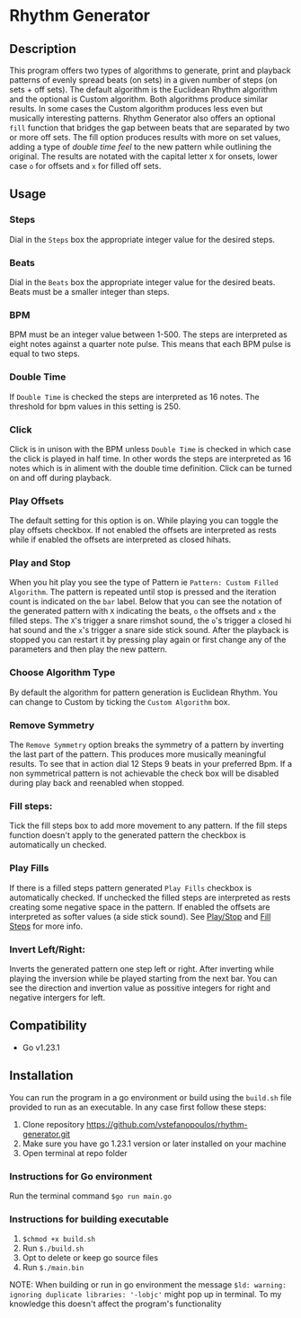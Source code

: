# **Rhythm Generator**

## **Description**

This program offers two types of algorithms to generate, print and playback patterns of evenly spread beats (on sets) in a given number of steps (on sets + off sets). The default algorithm is the Euclidean Rhythm algorithm and the optional is Custom algorithm. Both algorithms produce similar results. In some cases the Custom algorithm produces less even but musically interesting patterns.  Rhythm Generator also offers an optional `fill` function that bridges the gap between beats that are separated by two or more off sets. The fill option produces results with more on set values, adding a type of *double time feel* to the new pattern while outlining the original. The results are notated with the capital letter `X` for onsets, lower case `o` for offsets and `x` for filled off sets.

## **Usage**

### Steps

Dial in the `Steps` box the appropriate integer value for the desired steps.

### Beats

Dial in the `Beats` box the appropriate integer value for the desired beats. Beats must be a smaller integer than steps.

### BPM

BPM must be an integer value between 1-500. The steps are interpreted as eight notes against a quarter note pulse. This means that each BPM pulse is equal to two steps.

### Double Time

If `Double Time` is checked the steps are interpreted as 16 notes. The threshold for bpm values in this setting is 250.

### Click

Click is in unison with the BPM unless `Double Time` is checked in which case the click is played in half time. In other words the steps are interpreted as 16 notes which is in aliment with the double time definition. Click can be turned on and off during playback.

### Play Offsets

The default setting for this option is on. While playing you can toggle the play offsets checkbox. If not enabled the offsets are interpreted as rests while if enabled the offsets are interpreted as closed hihats.

### Play and Stop 

When you hit play you see the type of Pattern ie `Pattern: Custom Filled Algorithm`. The pattern is repeated until stop is pressed and the iteration count is indicated on the `bar` label. Below that you can see the notation of the generated pattern with `X` indicating the beats, `o` the offsets and `x` the filled steps. The `X`'s trigger a snare rimshot sound, the `o`'s trigger a closed hi hat sound and the `x`'s trigger a snare side stick sound. After the playback is stopped you can restart it by pressing play again or first change any of the parameters and then play the new pattern.

### Choose Algorithm Type

By default the algorithm for pattern generation is Euclidean Rhythm. You can change to Custom by ticking the `Custom Algorithm` box. 

### Remove Symmetry

The `Remove Symmetry` option breaks the symmetry of a pattern by inverting the last part of the pattern. This produces more musically meaningful results. To see that in action dial 12 Steps 9 beats in your preferred Bpm. If a non symmetrical pattern is not achievable the check box will be disabled during play back and reenabled when stopped.

### Fill steps:  

Tick the fill steps box to add more movement to any pattern. If the fill steps function doesn't apply to the generated pattern the checkbox is automatically un checked.

### Play Fills

If there is a filled steps pattern generated `Play Fills` checkbox is automatically checked. If unchecked the filled steps are interpreted as rests creating some negative space in the pattern. If enabled the offsets are interpreted as softer values (a side stick sound). See [Play/Stop](#play-and-stop) and [Fill Steps](#fill-steps) for more info.

### Invert Left/Right:

Inverts the generated pattern one step left or right. After inverting while playing the inversion while be played starting from the next bar. You can see the direction and invertion value as possitive integers for right and negative intergers for left.

## **Compatibility**

- Go v1.23.1

## **Installation**

You can run the program in a go environment or build using the `build.sh` file provided to run as an executable.
In any case first follow these steps:

1. Clone repository https://github.com/vstefanopoulos/rhythm-generator.git
2. Make sure you have go 1.23.1 version or later installed on your machine 
3. Open terminal at repo folder

### **Instructions for Go environment**

Run the terminal command `$go run main.go`

### **Instructions for building executable**

1. `$chmod +x build.sh`
2. Run `$./build.sh`
3. Opt to delete or keep go source files
4. Run `$./main.bin` 


NOTE: When building or run in go environment the message `$ld: warning: ignoring duplicate libraries: '-lobjc'` might pop up in terminal. To my knowledge this doesn't affect the program's functionality
